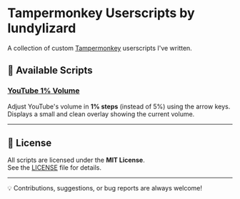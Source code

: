 # Tampermonkey Userscripts by lundylizard

A collection of custom [Tampermonkey](https://www.tampermonkey.net/) userscripts I've written.

## 📜 Available Scripts

### [YouTube 1% Volume](./youtube-volume.user.js)
Adjust YouTube's volume in **1% steps** (instead of 5%) using the arrow keys.  
Displays a small and clean overlay showing the current volume.

---

## 📄 License

All scripts are licensed under the **MIT License**.  
See the [LICENSE](./LICENSE) file for details.

---

💡 Contributions, suggestions, or bug reports are always welcome!
